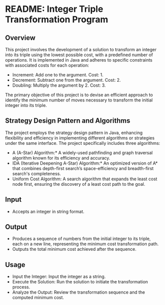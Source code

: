 # README: Integer Triple Transformation Program
## Overview
This project involves the development of a solution to transform an integer into its triple using the lowest possible cost, with a predefined number of operations. It is implemented in Java and adheres to specific constraints with associated costs for each operation:

* Increment: Add one to the argument. Cost: 1.
* Decrement: Subtract one from the argument. Cost: 2.
* Doubling: Multiply the argument by 2. Cost: 3.

The primary objective of this project is to devise an efficient approach to identify the minimum number of moves necessary to transform the initial integer into its triple.

## Strategy Design Pattern and Algorithms
The project employs the strategy design pattern in Java, enhancing flexibility and efficiency in implementing different algorithms or strategies under the same interface. The project specifically includes three algorithms:

* A (A-Star) Algorithm:* A widely-used pathfinding and graph traversal algorithm known for its efficiency and accuracy.
* IDA (Iterative Deepening A-Star) Algorithm:* An optimized version of A* that combines depth-first search’s space-efficiency and breadth-first search's completeness.
* Uniform Cost Algorithm: A search algorithm that expands the least cost node first, ensuring the discovery of a least cost path to the goal.

## Input
* Accepts an integer in string format.
## Output
* Produces a sequence of numbers from the initial integer to its triple, each on a new line, representing the minimum cost transformation path.
* Outputs the total minimum cost achieved after the sequence.

## Usage
* Input the Integer: Input the integer as a string.
* Execute the Solution: Run the solution to initiate the transformation process.
* Analyze the Output: Review the transformation sequence and the computed minimum cost.
